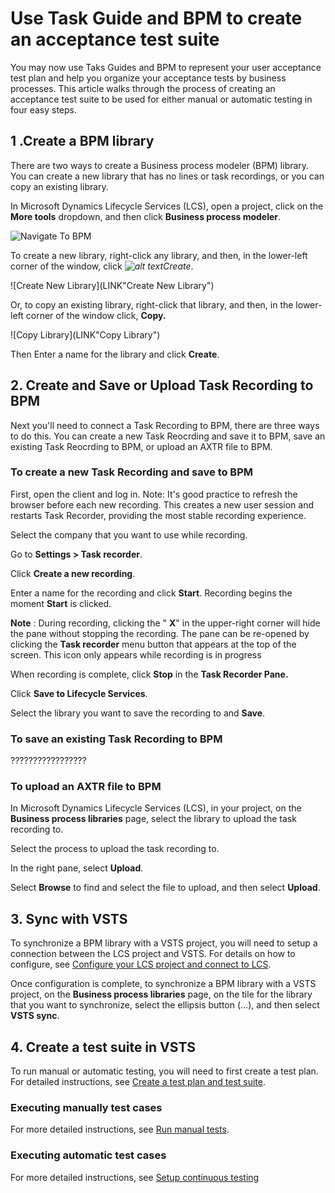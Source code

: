 # Use Task Guide and BPM to create an acceptance test suite

You may now use Taks Guides and BPM to represent your user acceptance test plan and help you organize your acceptance tests by business processes. This article walks through the process of creating an acceptance test suite to be used for either manual or automatic testing in four easy steps.

## 1 .Create a BPM library

There are two ways to create a Business process modeler (BPM) library. You can create a new library that has no lines or task recordings, or you can copy an existing library.

In Microsoft Dynamics Lifecycle Services (LCS), open a project, click on the **More tools** dropdown, and then click **Business process modeler**.

![Navigate To BPM](LINK "Navigate To BPM")

To create a new library, right-click any library, and then, in the lower-left corner of the window, click *![alt text]("")*Create**.

![Create New Library](LINK"Create New Library")

Or, to copy an existing library, right-click that library, and then, in the lower-left corner of the window click, **Copy.**

![Copy Library](LINK"Copy Library")

Then Enter a name for the library and click **Create**.

## 2. Create and Save or Upload Task Recording to BPM

Next you'll need to connect a Task Recording to BPM, there are three ways to do this. You can create a new Task Reocrding and save it to BPM, 
save an existing Task Reocrding to BPM, or upload an AXTR file to BPM.

### To create a new Task Recording and save to BPM 
First, open the client and log in. Note: It&#39;s good practice to refresh the browser before each new recording. This creates a new user session and restarts Task Recorder, providing the most stable recording experience.

Select the company that you want to use while recording.

Go to **Settings &gt; Task recorder**.

Click **Create a new recording**.

Enter a name for the recording and click **Start**. Recording begins the moment **Start** is clicked.

**Note** : During recording, clicking the &quot; **X**&quot; in the upper-right corner will hide the pane without stopping the recording. The pane can be re-opened by clicking the **Task recorder** menu button that appears at the top of the screen. This icon only appears while recording is in progress

When recording is complete, click **Stop** in the **Task Recorder Pane.**

Click **Save to Lifecycle Services**.

Select the library you want to save the recording to and **Save**.

### To save an existing Task Recording to BPM
?????????????????



### To upload an AXTR file to BPM 

In Microsoft Dynamics Lifecycle Services (LCS), in your project, on the **Business process libraries** page, select the library to upload the task recording to.

Select the process to upload the task recording to.

In the right pane, select **Upload**. 

Select **Browse** to find and select the file to upload, and then select **Upload**.


## 3. Sync with VSTS   

To synchronize a BPM library with a VSTS project, you will need to setup a connection between the LCS project and VSTS. For details on how to configure, see [Configure your LCS project and connect to LCS](https://docs.microsoft.com/en-us/dynamics365/unified-operations/dev-itpro/lifecycle-services/synchronize-bpm-vsts#configure-your-lcs-project-to-connect-to-vsts). 

Once configuration is complete, to synchronize a BPM library with a VSTS project, on the **Business process libraries** page, on the tile for the library that you want to synchronize, select the ellipsis button (…), and then select **VSTS sync**. 


## 4. Create a test suite in VSTS

To run manual or automatic testing, you will need to first create a test plan. For detailed instructions, see [Create a test plan and test suite](https://docs.microsoft.com/en-us/vsts/manual-test/getting-started/create-a-test-plan). 


### Executing manually test cases

For more detailed instructions, see [Run manual tests](https://docs.microsoft.com/en-us/vsts/manual-test/getting-started/run-manual-tests).

### Executing automatic test cases

For more detailed instructions, see [Setup continuous testing](https://docs.microsoft.com/en-us/vsts/build-release/test/set-up-continuous-testing-builds)
